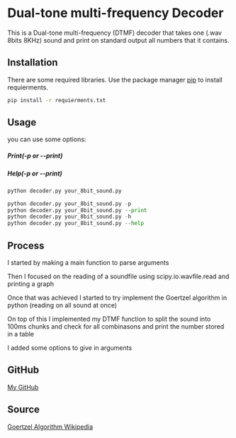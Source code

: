 # Dual-tone multi-frequency Decoder

This is a Dual-tone multi-frequency (DTMF) decoder that takes one (.wav
8bits 8KHz) sound and print on standard output all numbers that it contains.

## Installation

There are some required libraries.
Use the package manager [pip](https://pip.pypa.io/en/stable/) to install 
requierments.

```bash
pip install -r requierments.txt
```

## Usage

you can use some options: 
##### Print(-p or --print)
##### Help(-p or --print)

```python
python decoder.py your_8bit_sound.py

python decoder.py your_8bit_sound.py -p
python decoder.py your_8bit_sound.py --print
python decoder.py your_8bit_sound.py -h
python decoder.py your_8bit_sound.py --help
```

## Process

I started by making a main function to parse arguments

Then I focused on the reading of a soundfile using scipy.io.wavfile.read 
and printing a graph

Once that was achieved I started to try implement 
the Goertzel algorithm in python (reading on all sound at once)

On top of this I implemented my DTMF function 
to split the sound into 100ms chunks and check for all combinasons 
and print the number stored in a table

I added some options to give in arguments 

## GitHub

[My GitHub](https://github.com/topodoco/octave.genest-jenny)

## Source

[Goertzel Algorithm Wikipedia](https://en.wikipedia.org/wiki/Goertzel_algorithm)
